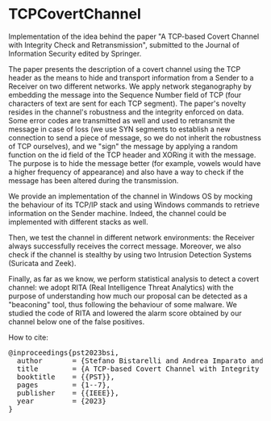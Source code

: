 # TCPCovertChannel

Implementation of the idea behind the paper "A TCP-based Covert Channel with Integrity Check and Retransmission", submitted to the Journal of Information Security edited by Springer.

The paper presents the description of a covert channel using the TCP header as the means to hide and transport information from a Sender to a Receiver on two different networks. We apply network steganography by embedding the message into the Sequence Number field of TCP (four characters of text are sent for each TCP segment). The paper's novelty resides in the channel's robustness and the integrity enforced on data. Some error codes are transmitted as well and used to retransmit the message in case of loss (we use SYN segments to establish a new connection to send a piece of message, so we do not inherit the robustness of TCP ourselves), and we "sign" the message by applying a random function on the id field of the TCP header and XORing it with the message. The purpose is to hide the message better (for example, vowels would have a higher frequency of appearance) and also have a way to check if the message has been altered during the transmission.


We provide an implementation of the channel in Windows OS by mocking the behaviour of its TCP/IP stack and using Windows commands to retrieve information on the Sender machine. Indeed, the channel could be implemented with different stacks as well.


Then, we test the channel in different network environments: the Receiver always successfully receives the correct message. Moreover, we also check if the channel is stealthy by using two Intrusion Detection Systems (Suricata and Zeek).


Finally, as far as we know, we perform statistical analysis to detect a covert channel: we adopt RITA (Real Intelligence Threat Analytics) with the purpose of understanding how much our proposal can be detected as a "beaconing" tool, thus following the behaviour of some malware. We studied the code of RITA and lowered the alarm score obtained by our channel below one of the false positives.

How to cite: <br />
<pre>
@inproceedings{pst2023bsi,
  author       = {Stefano Bistarelli and Andrea Imparato and Francesco Santini},
  title        = {A TCP-based Covert Channel with Integrity Check and Retransmission},
  booktitle    = {{PST}},
  pages        = {1--7},
  publisher    = {{IEEE}},
  year         = {2023}
}
</pre>
